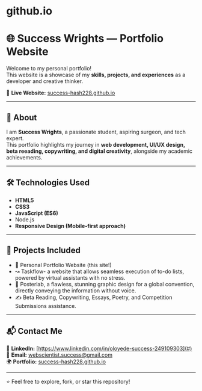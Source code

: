 # github.io
# 🌐 Success Wrights — Portfolio Website

Welcome to my personal portfolio!  
This website is a showcase of my **skills, projects, and experiences** as a developer and creative thinker.  

🚀 **Live Website:** [success-hash228.github.io](https://success-hash228.github.io/github.io)

---

## 📖 About
I am **Success Wrights**, a passionate student, aspiring surgeon, and tech expert.  
This portfolio highlights my journey in **web development, UI/UX design, beta reeading, copywriting, and digital creativity**, alongside my academic achievements.  

---

## 🛠️ Technologies Used
- **HTML5**  
- **CSS3**  
- **JavaScript (ES6)**
- Node.js
- **Responsive Design (Mobile-first approach)**  

---

## 📂 Projects Included
- 🌟 Personal Portfolio Website (this site!)  
- ↝  Taskflow- a website that allows seamless execution of to-do lists, powered by virtual assistants with no stress. 
- 🧪 Posterlab, a flawless, stunning graphic design for a global convention, directly conveying the information without voice.  
- ✍️ Beta Reading, Copywriting, Essays, Poetry, and Competition Submissions  assistance.

---

## 📬 Contact Me
💼 **LinkedIn:** [https://www.linkedin.com/in/oloyede-success-249109303](#)  
📧 **Email:** webscientist.success@gmail.com  
🌍 **Portfolio:** [success-hash228.github.io](https://success-hash228.github.io/github.io)

---

⭐️ Feel free to explore, fork, or star this repository!  
